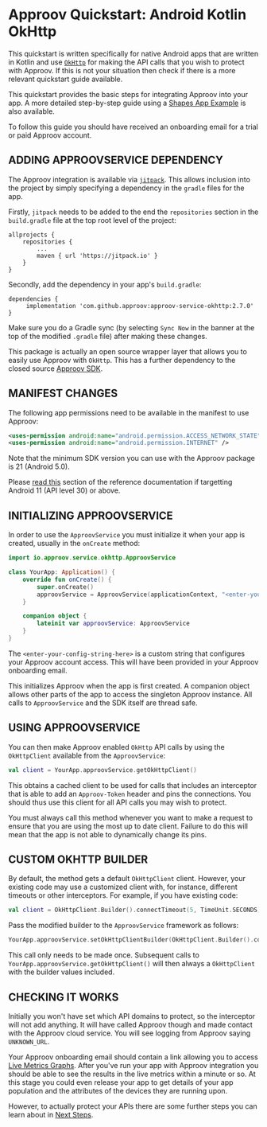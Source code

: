 # Approov Quickstart: Android Kotlin OkHttp

This quickstart is written specifically for native Android apps that are written in Kotlin and use [`OkHttp`](https://square.github.io/okhttp/) for making the API calls that you wish to protect with Approov. If this is not your situation then check if there is a more relevant quickstart guide available.

This quickstart provides the basic steps for integrating Approov into your app. A more detailed step-by-step guide using a [Shapes App Example](https://github.com/approov/quickstart-android-kotlin-okhttp/blob/master/SHAPES-EXAMPLE.md) is also available.

To follow this guide you should have received an onboarding email for a trial or paid Approov account.

## ADDING APPROOVSERVICE DEPENDENCY
The Approov integration is available via [`jitpack`](https://jitpack.io). This allows inclusion into the project by simply specifying a dependency in the `gradle` files for the app.

Firstly, `jitpack` needs to be added to the end the `repositories` section in the `build.gradle` file at the top root level of the project:

```
allprojects {
    repositories {
        ...
        maven { url 'https://jitpack.io' }
    }
}
```

Secondly, add the dependency in your app's `build.gradle`:

```
dependencies {
	 implementation 'com.github.approov:approov-service-okhttp:2.7.0'
}
```
Make sure you do a Gradle sync (by selecting `Sync Now` in the banner at the top of the modified `.gradle` file) after making these changes.

This package is actually an open source wrapper layer that allows you to easily use Approov with `OkHttp`. This has a further dependency to the closed source [Approov SDK](https://github.com/approov/approov-android-sdk).

## MANIFEST CHANGES
The following app permissions need to be available in the manifest to use Approov:

```xml
<uses-permission android:name="android.permission.ACCESS_NETWORK_STATE" />
<uses-permission android:name="android.permission.INTERNET" />
```

Note that the minimum SDK version you can use with the Approov package is 21 (Android 5.0). 

Please [read this](https://approov.io/docs/latest/approov-usage-documentation/#targetting-android-11-and-above) section of the reference documentation if targetting Android 11 (API level 30) or above.

## INITIALIZING APPROOVSERVICE
In order to use the `ApproovService` you must initialize it when your app is created, usually in the `onCreate` method:

```kotlin
import io.approov.service.okhttp.ApproovService

class YourApp: Application() {
    override fun onCreate() {
        super.onCreate()
        approovService = ApproovService(applicationContext, "<enter-your-config-string-here>")
    }

    companion object {
        lateinit var approovService: ApproovService
    }
}
```

The `<enter-your-config-string-here>` is a custom string that configures your Approov account access. This will have been provided in your Approov onboarding email.

This initializes Approov when the app is first created. A companion object allows other parts of the app to access the singleton Approov instance. All calls to `ApproovService` and the SDK itself are thread safe.

## USING APPROOVSERVICE
You can then make Approov enabled `OkHttp` API calls by using the `OkHttpClient` available from the `ApproovService`:

```kotlin
val client = YourApp.approovService.getOkHttpClient()
```

This obtains a cached client to be used for calls that includes an interceptor that is able to add an `Approov-Token` header and pins the connections. You should thus use this client for all API calls you may wish to protect.

You must always call this method whenever you want to make a request to ensure that you are using the most up to date client. Failure to do this will mean that the app is not able to dynamically change its pins.

## CUSTOM OKHTTP BUILDER
By default, the method gets a default `OkHttpClient` client. However, your existing code may use a customized client with, for instance, different timeouts or other interceptors. For example, if you have existing code:

```kotlin
val client = OkHttpClient.Builder().connectTimeout(5, TimeUnit.SECONDS).build()
```
Pass the modified builder to the `ApproovService` framework as follows:

```kotlin
YourApp.approovService.setOkHttpClientBuilder(OkHttpClient.Builder().connectTimeout(5, TimeUnit.SECONDS))
```

This call only needs to be made once. Subsequent calls to `YourApp.approovService.getOkHttpClient()` will then always a `OkHttpClient` with the builder values included.

## CHECKING IT WORKS
Initially you won't have set which API domains to protect, so the interceptor will not add anything. It will have called Approov though and made contact with the Approov cloud service. You will see logging from Approov saying `UNKNOWN_URL`.

Your Approov onboarding email should contain a link allowing you to access [Live Metrics Graphs](https://approov.io/docs/latest/approov-usage-documentation/#metrics-graphs). After you've run your app with Approov integration you should be able to see the results in the live metrics within a minute or so. At this stage you could even release your app to get details of your app population and the attributes of the devices they are running upon.

However, to actually protect your APIs there are some further steps you can learn about in [Next Steps](https://github.com/approov/quickstart-android-kotlin-okhttp/blob/master/NEXT-STEPS.md).


